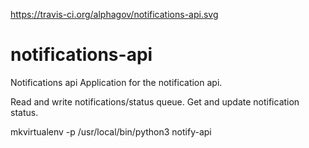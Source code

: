 https://travis-ci.org/alphagov/notifications-api.svg

# notifications-api
Notifications api
Application for the notification api.

Read and write notifications/status queue.
Get and update notification status.

mkvirtualenv -p /usr/local/bin/python3 notify-api